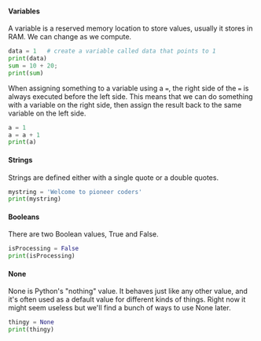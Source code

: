 <h4> Variables </h4>

A variable is a reserved memory location to store values, usually it stores in RAM. We can change as we compute.

```python
data = 1   # create a variable called data that points to 1
print(data)
sum = 10 + 20;
print(sum)
``` 

When assigning something to a variable using a `=`, the right side of
the `=` is always executed before the left side. This means that we can
do something with a variable on the right side, then assign the result
back to the same variable on the left side.

```python
a = 1
a = a + 1
print(a)
```

<h4>Strings</h4>
Strings are defined either with a single quote or a double quotes.

```python
mystring = 'Welcome to pioneer coders'
print(mystring)
```

<h4> Booleans</h4>

There are two Boolean values, True and False.

```python
isProcessing = False
print(isProcessing)
```

<h4> None </h4>

None is Python's "nothing" value. It behaves just like any other value,
and it's often used as a default value for different kinds of things.
Right now it might seem useless but we'll find a bunch of ways to use
None later.

```python
thingy = None
print(thingy)
```
